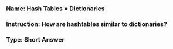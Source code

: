### Name: Hash Tables = Dictionaries ###

### Instruction: How are hashtables similar to dictionaries? ###

### Type: Short Answer ###
